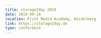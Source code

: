 ```yaml
---
title: storage2day 2019
date: 2019-09-18
location: Print Media Academy, Heidelberg
link: https://storage2day.de
type: conference
---
```

